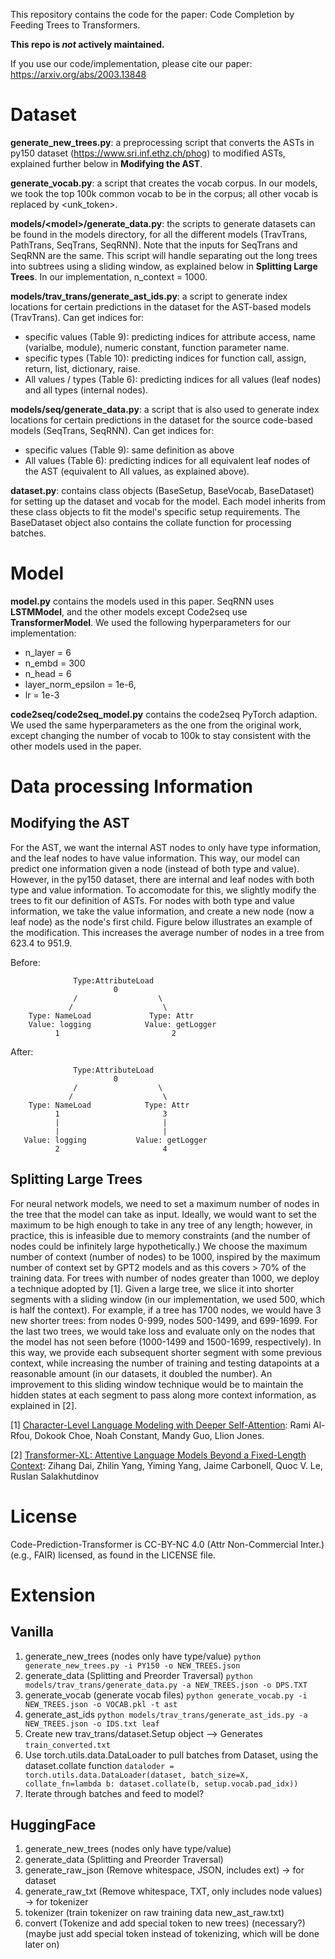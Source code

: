 This repository contains the code for the paper: Code Completion by Feeding Trees to Transformers. 

**This repo is _not_ actively maintained.**

If you use our code/implementation, please cite our paper: https://arxiv.org/abs/2003.13848


# Dataset

**generate_new_trees.py**: a preprocessing script that converts the ASTs in py150 dataset (https://www.sri.inf.ethz.ch/phog) to modified ASTs, explained further below in **Modifying the AST**.

**generate_vocab.py**: a script that creates the vocab corpus. In our models, we took the top 100k common vocab to be in the corpus; all other vocab is replaced by <unk_token>.

**models\/\<model\>\/generate_data.py**: the scripts to generate datasets can be found in the models directory, for all the different models (TravTrans, PathTrans, SeqTrans, SeqRNN). Note that the inputs for SeqTrans and SeqRNN are the same. This script will handle separating out the long trees into subtrees using a sliding window, as explained below in **Splitting Large Trees**. In our implementation, n_context = 1000.

**models\/trav_trans\/generate_ast_ids.py**: a script to generate index locations for certain predictions in the dataset for the AST-based models (TravTrans). Can get indices for:
- specific values (Table 9): predicting indices for attribute access, name (varialbe, module), numeric constant, function parameter name. 
- specific types (Table 10): predicting indices for function call, assign, return, list, dictionary, raise.
- All values / types (Table 6): predicting indices for all values (leaf nodes) and all types (internal nodes).

**models\/seq\/generate_data.py**: a script that is also used to generate index locations for certain predictions in the dataset for the source code-based models (SeqTrans, SeqRNN). Can get indices for:
- specific values (Table 9): same definition as above
- All values (Table 6): predicting indices for all equivalent leaf nodes of the AST (equivalent to All values, as explained above).

**dataset.py**: contains class objects (BaseSetup, BaseVocab, BaseDataset) for setting up the dataset and vocab for the model. Each model inherits from these class objects to fit the model's specific setup requirements. The BaseDataset object also contains the collate function for processing batches.

# Model
**model.py** contains the models used in this paper. SeqRNN uses **LSTMModel**, and the other models 
except Code2seq use **TransformerModel**. We used the following hyperparameters for our implementation:
- n_layer = 6
- n_embd = 300
- n_head = 6
- layer_norm_epsilon = 1e-6,
- lr = 1e-3

**code2seq/code2seq_model.py** contains the code2seq PyTorch adaption. We used the same hyperparameters as the one
from the original work, except changing the number of vocab to 100k to stay consistent with the other
models used in the paper.

# Data processing Information

## Modifying the AST
For the AST, we want the internal AST nodes to only have type information, and the leaf nodes to have value information. This way, our model can predict one information given a node (instead of both type and value). However, in the py150 dataset, there are internal and leaf nodes with both type and value information. To accomodate for this, we slightly modify the trees to fit our definition of ASTs. For nodes with both type and value information, we take the value information, and create a new node (now a leaf node) as the node's first child. Figure below illustrates an example of the modification. This increases the average number of nodes in a tree from 623.4 to 951.9.

 Before:


                  Type:AttributeLoad
                           0
                  /                  \
                 /                    \
        Type: NameLoad             Type: Attr
        Value: logging            Value: getLogger
              1                         2


After:


                  Type:AttributeLoad
                           0
                  /                  \
                 /                    \
        Type: NameLoad            Type: Attr
              1                       3
              |                       |
              |                       |
       Value: logging           Value: getLogger
              2                       4


## Splitting Large Trees
For neural network models, we need to set a maximum number of nodes in the tree that the model can take as input. Ideally, we would want to set the maximum to be high enough to take in any tree of any length; however, in practice, this is infeasible due to memory constraints (and the number of nodes could be infinitely large hypothetically.) We choose the maximum number of context (number of nodes) to be 1000, inspired by the maximum number of context set by GPT2 models and as this covers > 70% of the training data. For trees with number of nodes greater than 1000, we deploy a technique adopted by [1]. Given a large tree, we slice it into shorter segments with a sliding window (in our implementation, we used 500, which is half the context). For example, if a tree has 1700 nodes, we would have 3 new shorter trees: from nodes 0-999, nodes 500-1499, and 699-1699. For the last two trees, we would take loss and evaluate only on the nodes that the model has not seen before (1000-1499 and 1500-1699, respectively). In this way, we provide each subsequent shorter segment with some previous context, while increasing the number of training and testing datapoints at a reasonable amount (in our datasets, it doubled the number). An improvement to this sliding window technique would be to maintain the hidden states at each segment to pass along more context information, as explained in [2]. 


[1] [Character-Level Language Modeling with Deeper Self-Attention](https://arxiv.org/abs/1808.04444): Rami Al-Rfou, Dokook Choe, Noah Constant, Mandy Guo, Llion Jones. 

[2] [Transformer-XL: Attentive Language Models Beyond a Fixed-Length Context](https://arxiv.org/abs/1901.02860): Zihang Dai, Zhilin Yang, Yiming Yang, Jaime Carbonell, Quoc V. Le, Ruslan Salakhutdinov


# License
Code-Prediction-Transformer is CC-BY-NC 4.0 (Attr Non-Commercial Inter.) (e.g., FAIR) licensed, as found in the LICENSE file.

# Extension

## Vanilla

1. generate_new_trees (nodes only have type/value) `python generate_new_trees.py -i PY150 -o NEW_TREES.json`
2. generate_data (Splitting and Preorder Traversal) `python models/trav_trans/generate_data.py -a NEW_TREES.json -o DPS.TXT`
3. generate_vocab (generate vocab files) `python generate_vocab.py -i NEW_TREES.json -o VOCAB.pkl -t ast`
4. generate_ast_ids `python models/trav_trans/generate_ast_ids.py -a NEW_TREES.json -o IDS.txt leaf`
4. Create new trav_trans/dataset.Setup object --> Generates `train_converted.txt`
5. Use torch.utils.data.DataLoader to pull batches from Dataset, using the dataset.collate function `dataloder = torch.utils.data.DataLoader(dataset, batch_size=X, collate_fn=lambda b: dataset.collate(b, setup.vocab.pad_idx))`
6. Iterate through batches and feed to model?

## HuggingFace

1. generate_new_trees (nodes only have type/value)
2. generate_data (Splitting and Preorder Traversal)
3. generate_raw_json (Remove whitespace, JSON, includes ext) -> for dataset
4. generate_raw_txt (Remove whitespace, TXT, only includes node values) -> for tokenizer
5. tokenizer (train tokenizer on raw training data new_ast_raw.txt)
6. convert (Tokenize and add special token to new trees) (necessary?) (maybe just add special token instead of tokenizing, which will be done later on)

